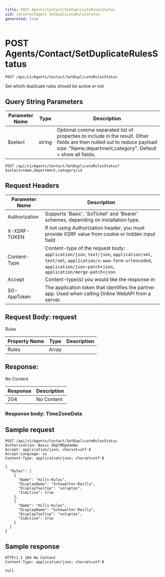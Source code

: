 ```yaml
---
title: POST Agents/Contact/SetDuplicateRulesStatus
uid: v1ContactAgent_SetDuplicateRulesStatus
generated: true
---
```


# POST Agents/Contact/SetDuplicateRulesStatus

```http
POST /api/v1/Agents/Contact/SetDuplicateRulesStatus
```

Set which duplicate rules should be active or not







## Query String Parameters

| Parameter Name | Type |  Description |
|----------------|------|--------------|
| $select | string |  Optional comma separated list of properties to include in the result. Other fields are then nulled out to reduce payload size: "Name,department,category". Default = show all fields. |

```http
POST /api/v1/Agents/Contact/SetDuplicateRulesStatus?$select=name,department,category/id
```


## Request Headers

| Parameter Name | Description |
|----------------|-------------|
| Authorization  | Supports 'Basic', 'SoTicket' and 'Bearer' schemes, depending on installation type. |
| X-XSRF-TOKEN   | If not using Authorization header, you must provide XSRF value from cookie or hidden input field |
| Content-Type | Content-type of the request body: `application/json`, `text/json`, `application/xml`, `text/xml`, `application/x-www-form-urlencoded`, `application/json-patch+json`, `application/merge-patch+json` |
| Accept         | Content-type(s) you would like the response in:  |
| SO-AppToken | The application token that identifies the partner app. Used when calling Online WebAPI from a server. |

## Request Body: request 

Rules 

| Property Name | Type |  Description |
|----------------|------|--------------|
| Rules | Array |  |

## Response:

No Content

| Response | Description |
|----------------|-------------|
| 204 | No Content |

### Response body: TimeZoneData


## Sample request

```http!
POST /api/v1/Agents/Contact/SetDuplicateRulesStatus
Authorization: Basic dGplMDpUamUw
Accept: application/json; charset=utf-8
Accept-Language: sv
Content-Type: application/json; charset=utf-8

{
  "Rules": [
    {
      "Name": "Hills-Kulas",
      "DisplayName": "Schowalter-Reilly",
      "DisplayTooltip": "voluptas",
      "IsActive": true
    },
    {
      "Name": "Hills-Kulas",
      "DisplayName": "Schowalter-Reilly",
      "DisplayTooltip": "voluptas",
      "IsActive": true
    }
  ]
}
```

## Sample response

```http_
HTTP/1.1 204 No Content
Content-Type: application/json; charset=utf-8

null
```
